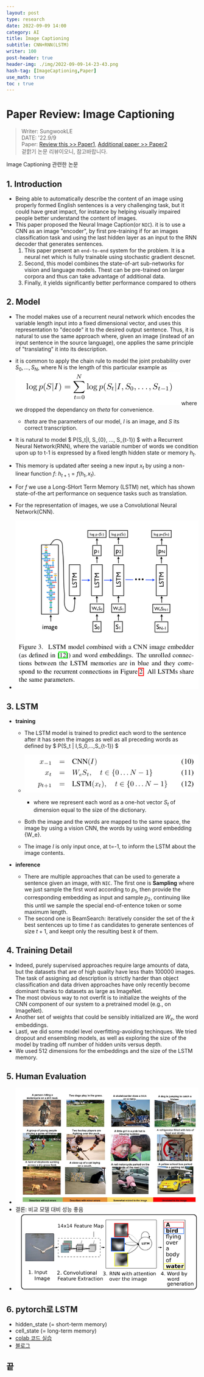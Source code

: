 ```yaml
---
layout: post
type: research
date: 2022-09-09 14:00
category: AI
title: Image Captioning
subtitle: CNN+RNN(LSTM)
writer: 100
post-header: true  
header-img: ./img/2022-09-09-14-23-43.png
hash-tag: [ImageCaptioning,Paper]
use_math: true
toc : true
---
```


# Paper Review: Image Captioning
> Writer: SungwookLE    
> DATE: '22.9/9    
> Paper: [Review this >> Paper1](./img/Show%20and%20Tell%3A%20A%20Neural%20Image%20Caption%20Generator.pdf), [Additional paper >> Paper2](./img/Show%2C%20Attend%20and%20Tell%3A%20Neural%20Image%20Caption.pdf)  
> 겉핡기 논문 리뷰이오니, 참고바랍니다.  

Image Captioning 관련한 논문

## 1. Introduction
- Being able to automatically describe the content of an image using properly formed English sentences is a very challenging task, but it could have great impact, for instance by helping visually impaired people better understand the content of images.
- This paper proposed the Neural Image Caption(or `NIC`). it is to use a CNN as an image "encoder", by first pre-training if for an images classification task and using the last hidden layer as an input to the RNN decoder that generates sentences.
    1. This paper present an `end-to-end` system for the problem. It is a neural net which is fully trainable using stochastic gradient descnet.
    2. Second, this model combines the state-of-art sub-networks for vision and language models. Thest can be pre-trained on larger corpora and thus can take advantage of additional data.
    3. Finally, it yields significantly better performance compared to others

## 2. Model
- The model makes use of a recurrent neural network which encodes the variable length input into a fixed dimensional vector, and uses this representation to "decode" it to the desired output sentence. Thus, it is natural to use the same approach where, given an image (instead of an input sentence in the source language), one applies the same principle of "translating" it into its description.
- it is common to apply the chain rule to model the joint probability over $S_0, ..., S_N$, where N is the length of this particular example as ![](img/2022-09-09-14-52-22.png) where we dropped the dependancy on $theta$ for convenience.
    - $theta$ are the parameters of our model, $I$ is an image, and $S$ its correct transcription.
- It is natural to model 
$ P(S_t|I, S_{0}, ..., S_{t-1}) $ with a Recurrent Neural Network(RNN), where the variable number of words we condition upon up to t-1 is expressed by a fixed length hidden state or memory $h_t$. 
- This memory is updated after seeing a new input $x_t$ by using a non-linear function $f$: $h_{t+1}=f(h_t, x_t)$.
- For $f$ we use a Long-SHort Term Memory (LSTM) net, which has shown state-of-the art performance on sequence tasks such as translation. 
- For the representation of images, we use a Convolutional Neural Network(CNN).

- ![](img/2022-09-09-15-15-58.png)

## 3. LSTM 
- **training**
    - The LSTM model is trained to predict each word to the sentence after it has seen the images as well as all preceding words as defined by $ P(S_t \| I,S_0,...,S_{t-1}) $
    - ![](img/2022-09-09-15-19-01.png)
        - where we represent each word as a one-hot vector $S_t$ of dimension equal to the size of the dictionary.

    - Both the image and the words are mapped to the same space, the image by using a vision CNN, the words by using word embedding {W_e}.
    - The image $I$ is only input once, at t=-1, to inform the LSTM about the image contents. 

- **inference**
    - There are multiple approaches that can be used to generate a sentence given an image, with `NIC`. The first one is **Sampling** where we just sample the first word according to $p_1$, then provide the corresponding embedding as input and sample $p_2$, continuing like this until we sample the special end-of-entence token or some maximum length.
    - The second one is BeamSearch: iteratively consider the set of the $k$ best sentences up to time $t$ as candidates to generate sentences of size $t+1$, and keept only the resulting best $k$ of them.

## 4. Training Detail
- Indeed, purely supervised approaches require large amounts of data, but the datasets that are of high quality have less thatn 100000 images. The task of assigning ad description is strictly harder than object classification and data driven approaches have only recently become dominant thanks to datasets as large as ImageNet.
- The most obvious way to not overfit is to initialize the weights of the CNN component of our system to a pretrained model (e.g., on ImageNet).
- Another set of weights that could be sensibly initialized are $W_e$, the word embeddings.
- Lastl, we did some model level overfitting-avoiding techinques. We tried dropout and ensembling models, as well as exploring the size of the model by trading off number of hidden units versus depth.
- We used 512 dimensions for the embeddings and the size of the LSTM memory.

## 5. Human Evaluation
- ![](img/2022-09-09-15-40-00.png)
- 결론: 비교 모델 대비 성능 좋음
- ![](img/2022-09-09-15-42-41.png)

## 6. pytorch로 LSTM
- hidden_state (= short-term memory)
- cell_state (= long-term memory)
- [colab 코드 실습](https://colab.research.google.com/drive/1YV6HiMhohTuBOsyOw9zEyTN2g9vYF13p#scrollTo=jkXZp2R9SEkk)
- [블로그](https://m.blog.naver.com/PostView.naver?isHttpsRedirect=true&blogId=songblue61&logNo=221853600720)


## 끝
